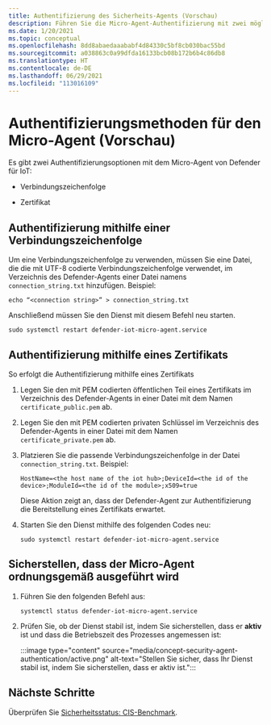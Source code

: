 ```yaml
---
title: Authentifizierung des Sicherheits-Agents (Vorschau)
description: Führen Sie die Micro-Agent-Authentifizierung mit zwei möglichen Methoden aus.
ms.date: 1/20/2021
ms.topic: conceptual
ms.openlocfilehash: 8dd8abaedaaababf4d84330c5bf8cb030bac55bd
ms.sourcegitcommit: a038863c0a99dfda16133bcb08b172b6b4c86db8
ms.translationtype: HT
ms.contentlocale: de-DE
ms.lasthandoff: 06/29/2021
ms.locfileid: "113016109"
---
```

# <a name="micro-agent-authentication-methods-preview"></a>Authentifizierungsmethoden für den Micro-Agent (Vorschau)

Es gibt zwei Authentifizierungsoptionen mit dem Micro-Agent von Defender für IoT: 

- Verbindungszeichenfolge 

- Zertifikat 

## <a name="authentication-using-a-connection-string"></a>Authentifizierung mithilfe einer Verbindungszeichenfolge 

Um eine Verbindungszeichenfolge zu verwenden, müssen Sie eine Datei, die die mit UTF-8 codierte Verbindungszeichenfolge verwendet, im Verzeichnis des Defender-Agents einer Datei namens `connection_string.txt` hinzufügen. Beispiel:

```azurecli
echo “<connection string>” > connection_string.txt 
```

Anschließend müssen Sie den Dienst mit diesem Befehl neu starten.

```azurecli
sudo systemctl restart defender-iot-micro-agent.service
``` 

## <a name="authentication-using-a-certificate"></a>Authentifizierung mithilfe eines Zertifikats 


So erfolgt die Authentifizierung mithilfe eines Zertifikats 

1. Legen Sie den mit PEM codierten öffentlichen Teil eines Zertifikats im Verzeichnis des Defender-Agents in einer Datei mit dem Namen `certificate_public.pem` ab.
1. Legen Sie den mit PEM codierten privaten Schlüssel im Verzeichnis des Defender-Agents in einer Datei mit dem Namen `certificate_private.pem` ab.
1. Platzieren Sie die passende Verbindungszeichenfolge in der Datei `connection_string.txt`. Beispiel:

    ```azurecli
    HostName=<the host name of the iot hub>;DeviceId=<the id of the device>;ModuleId=<the id of the module>;x509=true 
    ```

    Diese Aktion zeigt an, dass der Defender-Agent zur Authentifizierung die Bereitstellung eines Zertifikats erwartet. 

1. Starten Sie den Dienst mithilfe des folgenden Codes neu: 

    ```azurecli
    sudo systemctl restart defender-iot-micro-agent.service 
    ```

## <a name="ensure-the-micro-agent-is-running-correctly"></a>Sicherstellen, dass der Micro-Agent ordnungsgemäß ausgeführt wird 

1. Führen Sie den folgenden Befehl aus: 
    ```azurecli
    systemctl status defender-iot-micro-agent.service 
    ```
1. Prüfen Sie, ob der Dienst stabil ist, indem Sie sicherstellen, dass er **aktiv** ist und dass die Betriebszeit des Prozesses angemessen ist: 

    :::image type="content" source="media/concept-security-agent-authentication/active.png" alt-text="Stellen Sie sicher, dass Ihr Dienst stabil ist, indem Sie sicherstellen, dass er aktiv ist.":::

## <a name="next-steps"></a>Nächste Schritte

Überprüfen Sie [Sicherheitsstatus: CIS-Benchmark](concept-security-posture.md).
